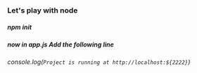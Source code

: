 ### Let's play with node

##### npm init

##### now in app.js Add the following line
###### console.log(`Project is running at http://localhost:${2222}`)
